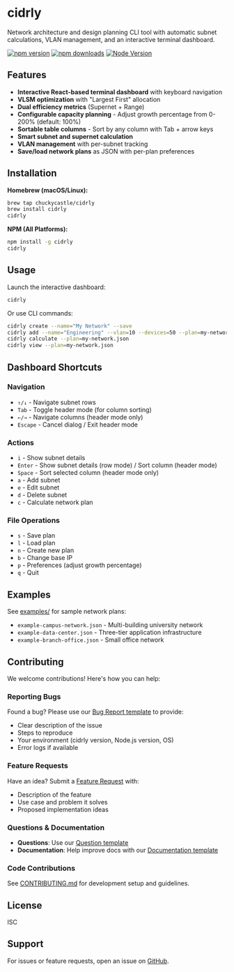 # cidrly

Network architecture and design planning CLI tool with automatic subnet calculations, VLAN management, and an interactive terminal dashboard.

[![npm version](https://img.shields.io/npm/v/cidrly)](https://www.npmjs.com/package/cidrly)
[![npm downloads](https://img.shields.io/npm/dm/cidrly)](https://www.npmjs.com/package/cidrly)
[![Node Version](https://img.shields.io/node/v/cidrly)](https://nodejs.org)

## Features

- **Interactive React-based terminal dashboard** with keyboard navigation
- **VLSM optimization** with "Largest First" allocation
- **Dual efficiency metrics** (Supernet + Range)
- **Configurable capacity planning** - Adjust growth percentage from 0-200% (default: 100%)
- **Sortable table columns** - Sort by any column with Tab + arrow keys
- **Smart subnet and supernet calculation**
- **VLAN management** with per-subnet tracking
- **Save/load network plans** as JSON with per-plan preferences

## Installation

**Homebrew (macOS/Linux):**

```bash
brew tap chuckycastle/cidrly
brew install cidrly
cidrly
```

**NPM (All Platforms):**

```bash
npm install -g cidrly
cidrly
```

## Usage

Launch the interactive dashboard:

```bash
cidrly
```

Or use CLI commands:

```bash
cidrly create --name="My Network" --save
cidrly add --name="Engineering" --vlan=10 --devices=50 --plan=my-network.json
cidrly calculate --plan=my-network.json
cidrly view --plan=my-network.json
```

## Dashboard Shortcuts

### Navigation

- `↑/↓` - Navigate subnet rows
- `Tab` - Toggle header mode (for column sorting)
- `←/→` - Navigate columns (header mode only)
- `Escape` - Cancel dialog / Exit header mode

### Actions

- `i` - Show subnet details
- `Enter` - Show subnet details (row mode) / Sort column (header mode)
- `Space` - Sort selected column (header mode only)
- `a` - Add subnet
- `e` - Edit subnet
- `d` - Delete subnet
- `c` - Calculate network plan

### File Operations

- `s` - Save plan
- `l` - Load plan
- `n` - Create new plan
- `b` - Change base IP
- `p` - Preferences (adjust growth percentage)
- `q` - Quit

## Examples

See [examples/](examples/) for sample network plans:

- `example-campus-network.json` - Multi-building university network
- `example-data-center.json` - Three-tier application infrastructure
- `example-branch-office.json` - Small office network

## Contributing

We welcome contributions! Here's how you can help:

### Reporting Bugs

Found a bug? Please use our [Bug Report template](https://github.com/chuckycastle/cidrly/issues/new?template=bug_report.yml) to provide:

- Clear description of the issue
- Steps to reproduce
- Your environment (cidrly version, Node.js version, OS)
- Error logs if available

### Feature Requests

Have an idea? Submit a [Feature Request](https://github.com/chuckycastle/cidrly/issues/new?template=feature_request.yml) with:

- Description of the feature
- Use case and problem it solves
- Proposed implementation ideas

### Questions & Documentation

- **Questions**: Use our [Question template](https://github.com/chuckycastle/cidrly/issues/new?template=question.yml)
- **Documentation**: Help improve docs with our [Documentation template](https://github.com/chuckycastle/cidrly/issues/new?template=documentation.yml)

### Code Contributions

See [CONTRIBUTING.md](CONTRIBUTING.md) for development setup and guidelines.

## License

ISC

## Support

For issues or feature requests, open an issue on [GitHub](https://github.com/chuckycastle/cidrly/issues).
